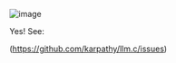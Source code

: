 ![image](https://github.com/dagelf/noonething/assets/802628/06666c1a-d0fb-4a71-ab34-16abb1ad626d)

Yes! See:

(https://github.com/karpathy/llm.c/issues)
